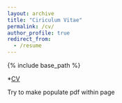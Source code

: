 ```yaml
---
layout: archive
title: "Ciriculum Vitae"
permalink: /cv/
author_profile: true
redirect_from:
  - /resume
---
```


{% include base_path %}

*[CV](/files/McWay-Curriculum-Vitae.pdf)

Try to make populate pdf within page
